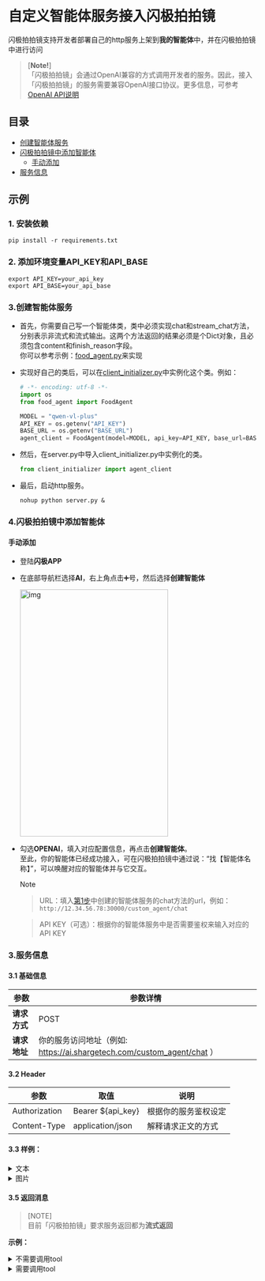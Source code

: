 # 自定义智能体服务接入闪极拍拍镜<br>
闪极拍拍镜支持开发者部署自己的http服务上架到**我的智能体**中，并在闪极拍拍镜中进行访问

>[**Note!**]<br>
> 「闪极拍拍镜」会通过OpenAI兼容的方式调用开发者的服务。因此，接入「闪极拍拍镜」的服务需要兼容OpenAI接口协议。更多信息，可参考[OpenAI API说明](https://platform.openai.com/docs/guides/text-generation)

## 目录
- [创建智能体服务](#1创建智能体服务)
- [闪极拍拍镜中添加智能体](#2闪极拍拍镜中添加智能体)
  - [手动添加](#手动添加)  
- [服务信息](#3服务信息)

## 示例

### 1. 安装依赖
```pip install -r requirements.txt```

### 2. 添加环境变量API_KEY和API_BASE
```
export API_KEY=your_api_key
export API_BASE=your_api_base
```

### 3.创建智能体服务
- 首先，你需要自己写一个智能体类，类中必须实现chat和stream_chat方法，分别表示非流式和流式输出。这两个方法返回的结果必须是个Dict对象，且必须包含content和finish_reason字段。<br>你可以参考示例：[food_agent.py](./food_agent.py)来实现
- 实现好自己的类后，可以在[client_initializer.py](./client_initializer.py)中实例化这个类。例如：
  
    ```python
    # -*- encoding: utf-8 -*-
    import os
    from food_agent import FoodAgent
    
    MODEL = "qwen-vl-plus"
    API_KEY = os.getenv("API_KEY")
    BASE_URL = os.getenv("BASE_URL")
    agent_client = FoodAgent(model=MODEL, api_key=API_KEY, base_url=BASE_URL)
    ```
- 然后，在server.py中导入client_initializer.py中实例化的类。
  
    ```python
    from client_initializer import agent_client
    ```
- 最后，启动http服务。
  
    ```shell
    nohup python server.py &
    ```
    
### 4.闪极拍拍镜中添加智能体
  
#### 手动添加
- 登陆**闪极APP**
- 在底部导航栏选择**AI**，右上角点击➕号，然后选择**创建智能体**
    
    <img src="../../../imgs/create_agent_sharge.png" width = "300" height = "500" alt="img" align=center />
    
- 勾选**OPENAI**，填入对应配置信息，再点击**创建智能体**。<br> 至此，你的智能体已经成功接入，可在闪极拍拍镜中通过说：“找【智能体名称】”，可以唤醒对应的智能体并与它交互。
  
  > [!Note]
  
  > URL：填入[第1步](#1创建智能体服务)中创建的智能体服务的chat方法的url，例如：```http://12.34.56.78:30000/custom_agent/chat```
  
  > API KEY（可选）：根据你的智能体服务中是否需要鉴权来输入对应的API KEY
  
### 3.服务信息
#### 3.1 基础信息
   
| 参数 | 参数详情 |
| --- | --- |
| **请求方式** | POST 
| **请求地址** | 你的服务访问地址（例如: https://ai.shargetech.com/custom_agent/chat ）

#### 3.2 Header

| 参数 | 取值                | 说明 |
| --- |-------------------| --- |
| Authorization | Bearer ${api_key} | 根据你的服务鉴权设定
| Content-Type | application/json  | 解释请求正文的方式

#### 3.3 样例：

<details>
<summary>文本</summary>

- curl
```shell
curl ${your service url} \
  -H "Content-Type: application/json" \
  -H "Authorization: Bearer ${API_KEY}" \
  -d '{
    "model": "<yuntianshiren>",
    "messages": [
        {
        "role": "user",
        "content": "看看眼前这个人是不是犯人"
        }
    ],
    "tools": [
        {
            "type": "function",
            "function": {
                "name": "take_a_photo",
                "description": "拍照，当回答问题需要视觉信息的时候，需要调用该函数",
                "parameters": {}
            }
        }
    ],
    "max_tokens": 300,
    "temperature": 0.5,
    "stream": true
  }'
```

- python

```python
import requests

# 替换为你的服务地址和 API 密钥
service_url = "https://your-service-url.com"
api_key = "你的API_KEY"

# 构建请求数据
payload = {
    "model": "<yuntianshiren>",
    "messages": [
        {
            "role": "user",
            "content": "看看眼前这个人是不是犯人"
        }
    ],
    "tools": [
        {
            "type": "function",
            "function": {
                "name": "take_a_photo",
                "description": "拍照，当回答问题需要视觉信息的时候，需要调用该函数",
                "parameters": {}
            }
        }
    ],
    "max_tokens": 300,
    "temperature": 0.5,
    "stream": True
}

# 设置请求头
headers = {
    "Content-Type": "application/json",
    "Authorization": f"Bearer {api_key}"
}

# 发送请求
response = requests.post(service_url, json=payload, headers=headers)

# 输出响应
print("Status Code:", response.status_code)
print("Response Body:", response.json())
```

</details>

<details>
<summary>图片</summary>

- curl
```shell
curl ${your service url} \
  -H "Content-Type: application/json" \
  -H "Authorization: Bearer $API_KEY" \
  -d '{
    "model": "<yuntianshiren>",
    "messages": [
      {
        "role": "user",
        "content": [
          {
            "type": "text",
            "text": ""
          },
          {
            "type": "image_url",
            "image_url": {
              "url": "https://upload.wikimedia.org/wikipedia/commons/thumb/d/dd/Gfp-wisconsin-madison-the-nature-boardwalk.jpg/2560px-Gfp-wisconsin-madison-the-nature-boardwalk.jpg"
            }
          }
        ]
      }
    ],
    "tools": [
        {
            "type": "function",
            "function": {
                "name": "take_a_photo",
                "description": "拍照，当回答问题需要视觉信息的时候，需要调用该函数",
                "parameters": {}
            }
        }
    ],
    "max_tokens": 300,
    "temperature": 0.5,
    "stream": true
  }'
```

- python

```python
import requests

# 替换为你的服务地址和 API 密钥
service_url = "https://your-service-url.com"
api_key = "你的API_KEY"

# 构建请求数据
payload = {
    "model": "<yuntianshiren>",
    "messages": [
        {
            "role": "user",
            "content": [
                {
                    "type": "text",
                    "text": ""
                },
                {
                    "type": "image_url",
                    "image_url": {
                        "url": "https://upload.wikimedia.org/wikipedia/commons/thumb/d/dd/Gfp-wisconsin-madison-the-nature-boardwalk.jpg/2560px-Gfp-wisconsin-madison-the-nature-boardwalk.jpg"
                    }
                }
            ]
        }
    ],
    "tools": [
        {
            "type": "function",
            "function": {
                "name": "take_a_photo",
                "description": "拍照，当回答问题需要视觉信息的时候，需要调用该函数",
                "parameters": {}
            }
        }
    ],
    "max_tokens": 300,
    "temperature": 0.5,
    "stream": True
}

# 设置请求头
headers = {
    "Content-Type": "application/json",
    "Authorization": f"Bearer {api_key}"
}

# 发送请求
response = requests.post(service_url, json=payload, headers=headers, stream=True)

# 读取响应
if response.status_code == 200:
    print("Streamed Response:")
    for chunk in response.iter_lines(decode_unicode=True):
        if chunk:
            print(chunk)
else:
    print("Error:", response.status_code)
    print("Response:", response.text)
```

</details>


#### 3.5 返回消息
> [NOTE]<br>
> 目前「闪极拍拍镜」要求服务返回都为**流式返回**

**示例：**

<details>
<summary>不需要调用tool</summary>

```
'data:{
  "id":"chatcmpl-123",
  "object":"chat.completion.chunk",
  "created":1694268190,
  "model":"<yuntianshiren>", 
  "system_fingerprint": "fp_44709d6fcb", 
  "choices":[
    {
      "index":0,
      "delta":{
        "role":"assistant",
        "content":"这张图片是一个人"
      },
      "logprobs":null,
      "finish_reason": null
        }
    ]
}'

```
</details>

<details>
<summary>需要调用tool</summary>

```
'data:{
    "id":"chatcmpl-123",
    "object":"chat.completion.chunk",
    "created":1694268190,
    "model":"<yuntianshiren>", 
    "system_fingerprint": "fp_44709d6fcb", 
    "choices":[
        {
            "index":0,
            "delta":{
                "role":"assistant",
                "content": null,
                "tool_calls": [
                    {
                        "id": "12312",
                        "type": "function",
                        "index": 0,
                        "function": {
                            "name": "take_a_photo",
                            "parameters": "{}"
                        }
                    }
                ]
            },
            "logprobs":null,
            "finish_reason": "tool_calls"
        }
    ]
}'

```
</details>

